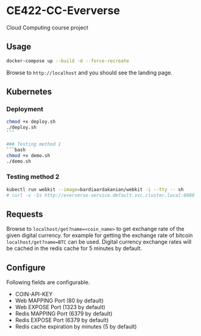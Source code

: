 # CE422-CC-Eververse
Cloud Computing course project

## Usage
```bash
docker-compose up --build -d --force-recreate
```
Browse to `http://localhost` and you should see the landing page.

## Kubernetes
### Deployment
```bash
chmod +x deploy.sh
./deploy.sh
‍‍‍```

### Testing method 1
```bash
chmod +x demo.sh
./demo.sh
```
### Testing method 2
```bash
kubectl run webkit --image=bardiaardakanian/webkit -i --tty -- sh
# curl -v -Ss http://eververse-service.default.svc.cluster.local:8080
```

## Requests

Browse to `localhost/get?name=<coin_name>` to get exchange rate of the given digital currency. for example for getting the exchange rate of bitcoin `localhost/get?name=BTC` can be used.
Digital currency exchange rates will be cached in the redis cache for 5 minutes by default.

## Configure

Following fields are configurable.
- COIN-API-KEY
- Web MAPPING Port (80 by default)
- Web EXPOSE Port (1323 by default)
- Redis MAPPING Port (6379 by default)
- Redis EXPOSE Port (6379 by default)
- Redis cache expiration by minutes (5 by default)
